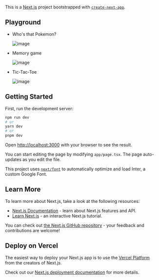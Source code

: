 This is a [Next.js](https://nextjs.org/) project bootstrapped with [`create-next-app`](https://github.com/vercel/next.js/tree/canary/packages/create-next-app).

## Playground

- Who's that Pokemon?

  ![image](https://user-images.githubusercontent.com/5178445/236358557-e4c27cce-bffe-4901-9a49-121e4a6c79d4.png)
- Memory game
  
  ![image](https://user-images.githubusercontent.com/5178445/236358517-f7cff3c1-e4ff-4152-a89f-08f1fd988ca8.png)
- Tic-Tac-Toe

  ![image](https://user-images.githubusercontent.com/5178445/236358871-0a40f56b-63eb-4319-8795-27c0a498730f.png)

## Getting Started

First, run the development server:

```bash
npm run dev
# or
yarn dev
# or
pnpm dev
```

Open [http://localhost:3000](http://localhost:3000) with your browser to see the result.

You can start editing the page by modifying `app/page.tsx`. The page auto-updates as you edit the file.

This project uses [`next/font`](https://nextjs.org/docs/basic-features/font-optimization) to automatically optimize and load Inter, a custom Google Font.

## Learn More

To learn more about Next.js, take a look at the following resources:

- [Next.js Documentation](https://nextjs.org/docs) - learn about Next.js features and API.
- [Learn Next.js](https://nextjs.org/learn) - an interactive Next.js tutorial.

You can check out [the Next.js GitHub repository](https://github.com/vercel/next.js/) - your feedback and contributions are welcome!

## Deploy on Vercel

The easiest way to deploy your Next.js app is to use the [Vercel Platform](https://vercel.com/new?utm_medium=default-template&filter=next.js&utm_source=create-next-app&utm_campaign=create-next-app-readme) from the creators of Next.js.

Check out our [Next.js deployment documentation](https://nextjs.org/docs/deployment) for more details.
